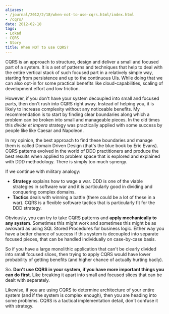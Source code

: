 ```yaml
---
aliases:
- /journal/2012/2/18/when-not-to-use-cqrs.html/index.html
- /cqrs/
date: 2012-02-18
tags:
- Lokad
- CQRS
- Story
title: When NOT to use CQRS?
---
```

<p>CQRS is an approach to structure, design and deliver a small and focused part of a system. It is a set of patterns and techniques that help to deal with the entire vertical stack of such focused part in a relatively simple way, starting from persistence and up to the continuous UIs. While doing that we can also opt-in for some practical benefits like cloud-capabilities, scaling of development effort and low friction.</p>

<p>However, if you don't have your system decoupled into small and focused parts, then don't rush into CQRS right away. Instead of helping you, it is likely to increase complexity without any noticeable benefits. My recommendation is to start by finding clear boundaries along which a problem can be broken into small and manageable pieces. In the old times this <em>divide et impera</em> strategy was practically applied with some success by people like like Caesar and Napoleon.</p>

<p>In my opinion, the best approach to find these boundaries and manage them is called Domain Driven Design (that's the blue book by Eric Evans). CQRS patterns evolved in the world of DDD practitioners and produce the best results when applied to problem space that is explored and explained with DDD methodology. There is simply too much synergy.</p>

<p>If we continue with military analogy:</p>

<ul>
<li><strong>Strategy</strong> explains how to wage a war. DDD is one of the viable strategies in software war and it is particularly good in dividing and conquering complex domains.</li>
<li><strong>Tactics</strong> deals with winning a battle (there could be a lot of these in a war). CQRS is a flexible software tactics that is particularly fit for the DDD strategy.</li>
</ul>

<p>Obviously, you can try to take CQRS patterns and <strong>apply mechanically to any system</strong>. Sometimes this might work and sometimes this might be as awkward as using SQL Stored Procedures for business logic. Either way you have a better chance of success if this system is decoupled into separate focused pieces, that can be handled individually on case-by-case basis.</p>

<p>So if you have a large monolithic application that can't be clearly divided into small focused slices, then trying to apply CQRS would have lower probability of getting benefits (and higher chance of actually hurting badly).</p>

<p>So. <strong>Don't use CQRS in your system, if you have more important things you can do first</strong>. Like breaking it apart into small and focused slices that can be dealt with separately.</p>

<p>Likewise, if you are using CQRS to determine architecture of your entire system (and if the system is complex enough), then you are heading into some problems. CQRS is a tactical implementation detail, don't confuse it with strategy.</p>

